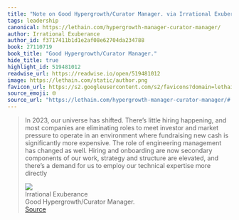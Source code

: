 ```yaml
---
title: "Note on Good Hypergrowth/Curator Manager. via Irrational Exuberance"
tags: leadership
canonical: https://lethain.com/hypergrowth-manager-curator-manager/
author: Irrational Exuberance
author_id: f3717411b1d1e2af08e62704da234788
book: 27110719
book_title: "Good Hypergrowth/Curator Manager."
hide_title: true
highlight_id: 519481012
readwise_url: https://readwise.io/open/519481012
image: https://lethain.com/static/author.png
favicon_url: https://s2.googleusercontent.com/s2/favicons?domain=lethain.com
source_emoji: 🌐
source_url: "https://lethain.com/hypergrowth-manager-curator-manager/#:~:text=In%202023%2C%20our,expertise%20more%20directly"
---
```


> In 2023, our universe has shifted. There’s little hiring happening, and most companies are eliminating roles to meet investor and market pressure to operate in an environment where fundraising new cash is significantly more expensive. The role of engineering management has changed as well. Hiring and onboarding are now secondary components of our work, strategy and structure are elevated, and there’s a demand for us to employ our technical expertise more directly
> <div class="quoteback-footer"><div class="quoteback-avatar"><img class="mini-favicon" src="https://s2.googleusercontent.com/s2/favicons?domain=lethain.com"></div><div class="quoteback-metadata"><div class="metadata-inner"><span style="display:none">FROM:</span><div aria-label="Irrational Exuberance" class="quoteback-author"> Irrational Exuberance</div><div aria-label="Good Hypergrowth/Curator Manager." class="quoteback-title"> Good Hypergrowth/Curator Manager.</div></div></div><div class="quoteback-backlink"><a target="_blank" aria-label="go to the full text of this quotation" rel="noopener" href="https://lethain.com/hypergrowth-manager-curator-manager/#:~:text=In%202023%2C%20our,expertise%20more%20directly" class="quoteback-arrow"> Source</a></div></div>